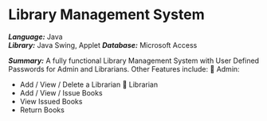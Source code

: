 # Library Management System

***Language:*** Java <br />
***Library:*** Java Swing, Applet
***Database:*** Microsoft Access

***Summary:***
A fully functional Library Management System with User Defined Passwords for Admin and Librarians. Other Features include:
 🔹 Admin:
 - Add / View / Delete a Librarian
 🔹 Librarian
 - Add / View / Issue Books
 - View Issued Books
 - Return Books

